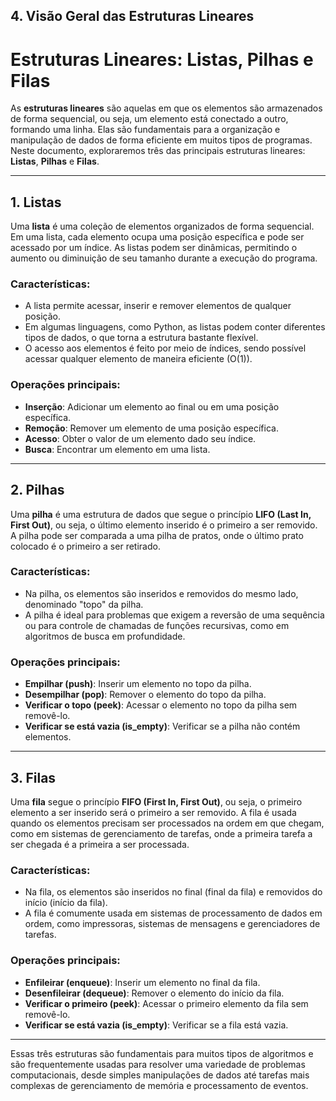 ## 4. Visão Geral das Estruturas Lineares

# Estruturas Lineares: Listas, Pilhas e Filas

As **estruturas lineares** são aquelas em que os elementos são armazenados de forma sequencial, ou seja, um elemento está conectado a outro, formando uma linha. Elas são fundamentais para a organização e manipulação de dados de forma eficiente em muitos tipos de programas. Neste documento, exploraremos três das principais estruturas lineares: **Listas**, **Pilhas** e **Filas**.

---

## 1. Listas

Uma **lista** é uma coleção de elementos organizados de forma sequencial. Em uma lista, cada elemento ocupa uma posição específica e pode ser acessado por um índice. As listas podem ser dinâmicas, permitindo o aumento ou diminuição de seu tamanho durante a execução do programa.

### Características:
- A lista permite acessar, inserir e remover elementos de qualquer posição.
- Em algumas linguagens, como Python, as listas podem conter diferentes tipos de dados, o que torna a estrutura bastante flexível.
- O acesso aos elementos é feito por meio de índices, sendo possível acessar qualquer elemento de maneira eficiente (O(1)).

### Operações principais:
- **Inserção**: Adicionar um elemento ao final ou em uma posição específica.
- **Remoção**: Remover um elemento de uma posição específica.
- **Acesso**: Obter o valor de um elemento dado seu índice.
- **Busca**: Encontrar um elemento em uma lista.

---

## 2. Pilhas

Uma **pilha** é uma estrutura de dados que segue o princípio **LIFO (Last In, First Out)**, ou seja, o último elemento inserido é o primeiro a ser removido. A pilha pode ser comparada a uma pilha de pratos, onde o último prato colocado é o primeiro a ser retirado.

### Características:
- Na pilha, os elementos são inseridos e removidos do mesmo lado, denominado "topo" da pilha.
- A pilha é ideal para problemas que exigem a reversão de uma sequência ou para controle de chamadas de funções recursivas, como em algoritmos de busca em profundidade.
  
### Operações principais:
- **Empilhar (push)**: Inserir um elemento no topo da pilha.
- **Desempilhar (pop)**: Remover o elemento do topo da pilha.
- **Verificar o topo (peek)**: Acessar o elemento no topo da pilha sem removê-lo.
- **Verificar se está vazia (is_empty)**: Verificar se a pilha não contém elementos.

---

## 3. Filas

Uma **fila** segue o princípio **FIFO (First In, First Out)**, ou seja, o primeiro elemento a ser inserido será o primeiro a ser removido. A fila é usada quando os elementos precisam ser processados na ordem em que chegam, como em sistemas de gerenciamento de tarefas, onde a primeira tarefa a ser chegada é a primeira a ser processada.

### Características:
- Na fila, os elementos são inseridos no final (final da fila) e removidos do início (início da fila).
- A fila é comumente usada em sistemas de processamento de dados em ordem, como impressoras, sistemas de mensagens e gerenciadores de tarefas.

### Operações principais:
- **Enfileirar (enqueue)**: Inserir um elemento no final da fila.
- **Desenfileirar (dequeue)**: Remover o elemento do início da fila.
- **Verificar o primeiro (peek)**: Acessar o primeiro elemento da fila sem removê-lo.
- **Verificar se está vazia (is_empty)**: Verificar se a fila está vazia.

---

Essas três estruturas são fundamentais para muitos tipos de algoritmos e são frequentemente usadas para resolver uma variedade de problemas computacionais, desde simples manipulações de dados até tarefas mais complexas de gerenciamento de memória e processamento de eventos.

